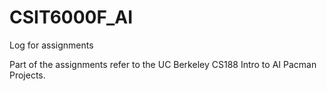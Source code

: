 # CSIT6000F_AI
Log for assignments

Part of the assignments refer to the UC Berkeley CS188 Intro to AI Pacman Projects.